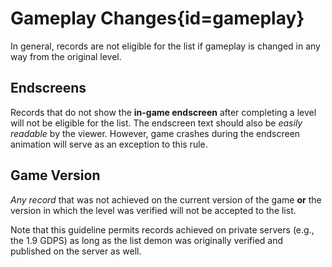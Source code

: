 <div class='panel fade js-scroll-anim' data-anim='fade'>

# Gameplay Changes{id=gameplay}

In general, records are not eligible for the list if gameplay is changed in any way from the original level.

## Endscreens

Records that do not show the **in-game endscreen** after completing a level will not be eligible for the list. The endscreen text should also be *easily readable* by the viewer. However, game crashes during the endscreen animation will serve as an exception to this rule.

## Game Version

*Any record* that was not achieved on the current version of the game **or** the version in which the level was verified will not be accepted to the list.

Note that this guideline permits records achieved on private servers (e.g., the 1.9 GDPS) as long as the list demon was originally verified and published on the server as well.

</div>
